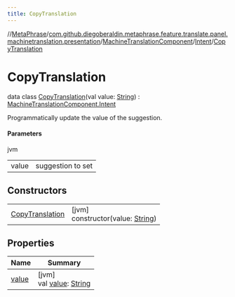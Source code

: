 ```yaml
---
title: CopyTranslation
---
```

//[MetaPhrase](../../../../../index.html)/[com.github.diegoberaldin.metaphrase.feature.translate.panel.machinetranslation.presentation](../../../index.html)/[MachineTranslationComponent](../../index.html)/[Intent](../index.html)/[CopyTranslation](index.html)



# CopyTranslation

data class [CopyTranslation](index.html)(val value: [String](https://kotlinlang.org/api/latest/jvm/stdlib/kotlin/-string/index.html)) : [MachineTranslationComponent.Intent](../index.html)

Programmatically update the value of the suggestion.



#### Parameters


jvm

| | |
|---|---|
| value | suggestion to set |



## Constructors


| | |
|---|---|
| [CopyTranslation](-copy-translation.html) | [jvm]<br>constructor(value: [String](https://kotlinlang.org/api/latest/jvm/stdlib/kotlin/-string/index.html)) |


## Properties


| Name | Summary |
|---|---|
| [value](value.html) | [jvm]<br>val [value](value.html): [String](https://kotlinlang.org/api/latest/jvm/stdlib/kotlin/-string/index.html) |

